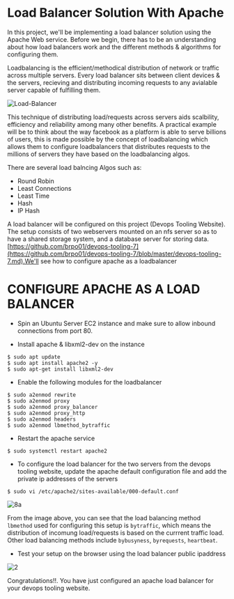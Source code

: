 # **Load Balancer Solution With Apache**

In this project, we'll be implementing a load balancer solution using the Apache Web service. Before we begin, there has to be an understanding about how load balancers work and the different methods & algorithms for configuring them.

Loadbalancing is the efficient/methodical distribution of network or traffic across multiple servers. Every load balancer sits between client devices & the servers, recieving and distributing incoming requests to any avialable server capable of fulfilling them. 

![Load-Balancer](https://user-images.githubusercontent.com/47898882/128514190-661fcc26-9fff-44f8-9fe1-3d3bb911a140.jpg)


This technique of distributing load/requests across servers aids scalbility, efficiency and reliability among many other benefits. A practical example will be to think about the way facebook as a platform is able to serve billions of users, this is made possible by the concept of loadbalancing which allows them to configure loadbalancers that distributes requests to the millions of servers they have based on the loadbalancing algos.

There are several load balncing Algos such as:
- Round Robin
- Least Connections
- Least Time 
- Hash 
- IP Hash

A load balancer will be configured on this project (Devops Tooling Website). The setup consists of two webservers mounted on an nfs server so as to have a shared storage system, and a database server for storing data. [https://github.com/brpo01/devops-tooling-7](https://github.com/brpo01/devops-tooling-7/blob/master/devops-tooling-7.md).We'll see how to configure apache as a loadbalancer

# **CONFIGURE APACHE AS A LOAD BALANCER**
- Spin an Ubuntu Server EC2 instance and make sure to allow inbound connections from port 80.

- Install apache & libxml2-dev on the instance

```
$ sudo apt update
$ sudo apt install apache2 -y
$ sudo apt-get install libxml2-dev
```
- Enable the following modules for the loadbalancer

```
$ sudo a2enmod rewrite
$ sudo a2enmod proxy
$ sudo a2enmod proxy_balancer
$ sudo a2enmod proxy_http
$ sudo a2enmod headers
$ sudo a2enmod lbmethod_bytraffic
```
- Restart the apache service

```
$ sudo systemctl restart apache2
```

- To configure the load balancer for the two servers from the devops tooling website, update the apache default configuration file and add the private ip addresses of the servers

```
$ sudo vi /etc/apache2/sites-available/000-default.conf
```
![8a](https://user-images.githubusercontent.com/47898882/128518552-17528853-e704-4a32-b69c-27b25dd4e33e.JPG)

From the image above, you can see that the load balancing method `lbmethod` used for configuring this setup is `bytraffic`, which means the distribution of incomung load/requests is based on the currrent traffic load. Other load balancing methods include `bybusyness`, `byrequests`, `heartbeat`.

- Test your setup on the browser using the load balancer public ipaddress

![2](https://user-images.githubusercontent.com/47898882/128518547-7299f42d-2e30-47e8-9be6-55e412e09151.JPG)

Congratulations!!. You have just configured an apache load balancer for your devops tooling website.


